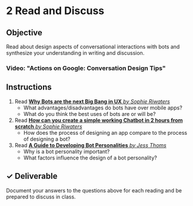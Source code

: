 # 2 Read and Discuss

## Objective

Read about design aspects of conversational interactions with bots and synthesize your understanding in writing and discussion.

### Video: "Actions on Google: Conversation Design Tips"

## Instructions

1. Read [**Why Bots are the next Big Bang in UX** _by Sophie Riwaters_](https://chatbotslife.com/why-bots-are-the-next-big-bang-in-ux-643b2e66a2a0)
   * What advantages/disadvantages do bots have over mobile apps?
   * What do you think the best uses of bots are or will be?
2. Read [**How can you create a simple working Chatbot in 2 hours from scratch** _by Sophie Riwaters_](https://blog.prototypr.io/how-can-you-create-a-simple-working-chatbot-in-2-hours-from-scratch-f92c31c7e974)
   * How does the process of designing an app compare to the process of designing a bot?
3. Read [**A Guide to Developing Bot Personalities** _by Jess Thoms_](https://blog.prototypr.io/a-guide-to-developing-bot-personalities-c6eba213d77b)
   * Why is a bot personality important?
   * What factors influence the design of a bot personality?

## ✓ Deliverable

Document your answers to the questions above for each reading and be prepared to discuss in class.

